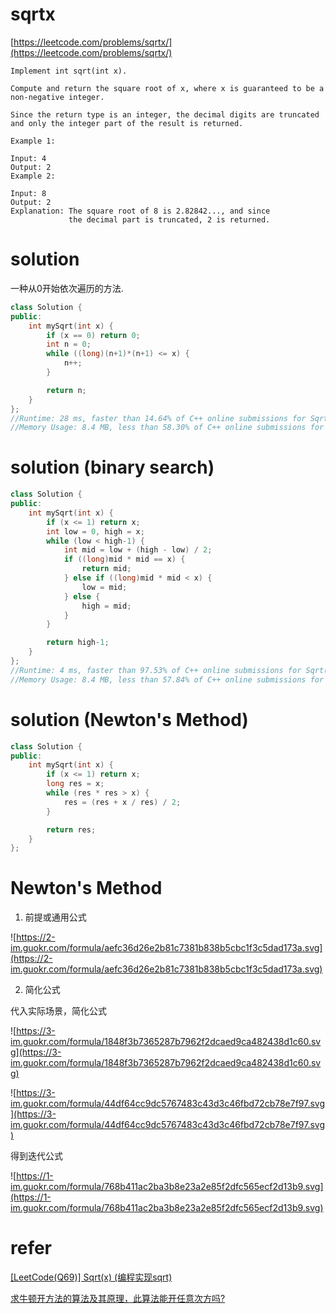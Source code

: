 # sqrtx

[https://leetcode.com/problems/sqrtx/](https://leetcode.com/problems/sqrtx/)

```
Implement int sqrt(int x).

Compute and return the square root of x, where x is guaranteed to be a non-negative integer.

Since the return type is an integer, the decimal digits are truncated and only the integer part of the result is returned.

Example 1:

Input: 4
Output: 2
Example 2:

Input: 8
Output: 2
Explanation: The square root of 8 is 2.82842..., and since
             the decimal part is truncated, 2 is returned.
```

# solution

一种从0开始依次遍历的方法.

```c++
class Solution {
public:
    int mySqrt(int x) {
        if (x == 0) return 0;
        int n = 0;
        while ((long)(n+1)*(n+1) <= x) {
            n++;
        }

        return n;
    }
};
//Runtime: 28 ms, faster than 14.64% of C++ online submissions for Sqrt(x).
//Memory Usage: 8.4 MB, less than 58.30% of C++ online submissions for Sqrt(x).
```

# solution (binary search)

```c++
class Solution {
public:
    int mySqrt(int x) {
        if (x <= 1) return x;
        int low = 0, high = x;
        while (low < high-1) {
            int mid = low + (high - low) / 2;
            if ((long)mid * mid == x) {
                return mid;
            } else if ((long)mid * mid < x) {
                low = mid;
            } else {
                high = mid;
            }
        }

        return high-1;
    }
};
//Runtime: 4 ms, faster than 97.53% of C++ online submissions for Sqrt(x).
//Memory Usage: 8.4 MB, less than 57.84% of C++ online submissions for Sqrt(x).
```

# solution (Newton's Method)

```c++
class Solution {
public:
    int mySqrt(int x) {
        if (x <= 1) return x;
        long res = x;
        while (res * res > x) {
            res = (res + x / res) / 2;
        }

        return res;
    }
};
```

# Newton's Method

1. 前提或通用公式

![https://2-im.guokr.com/formula/aefc36d26e2b81c7381b838b5cbc1f3c5dad173a.svg](https://2-im.guokr.com/formula/aefc36d26e2b81c7381b838b5cbc1f3c5dad173a.svg)

2. 简化公式

代入实际场景，简化公式

![https://3-im.guokr.com/formula/1848f3b7365287b7962f2dcaed9ca482438d1c60.svg](https://3-im.guokr.com/formula/1848f3b7365287b7962f2dcaed9ca482438d1c60.svg)

![https://3-im.guokr.com/formula/44df64cc9dc5767483c43d3c46fbd72cb78e7f97.svg](https://3-im.guokr.com/formula/44df64cc9dc5767483c43d3c46fbd72cb78e7f97.svg)


得到迭代公式

![https://1-im.guokr.com/formula/768b411ac2ba3b8e23a2e85f2dfc565ecf2d13b9.svg](https://1-im.guokr.com/formula/768b411ac2ba3b8e23a2e85f2dfc565ecf2d13b9.svg)

# refer

[[LeetCode(Q69)] Sqrt(x) (编程实现sqrt)](http://www.cnblogs.com/AnnieKim/archive/2013/04/18/3028607.html)

[求牛顿开方法的算法及其原理，此算法能开任意次方吗?](https://www.guokr.com/question/461510/)
